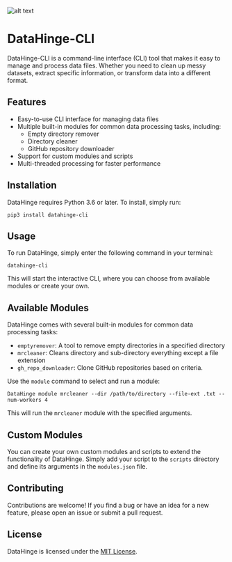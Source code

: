  ![alt text](https://cdn.statically.io/gh/Sudo-Ivan/MyWebsite-Assets/main/images/logo/datahinge.png)

# DataHinge-CLI

DataHinge-CLI is a command-line interface (CLI) tool that makes it easy to manage and process data files. Whether you need to clean up messy datasets, extract specific information, or transform data into a different format.

## Features

-   Easy-to-use CLI interface for managing data files
-   Multiple built-in modules for common data processing tasks, including:
    -   Empty directory remover
    -   Directory cleaner
    -   GitHub repository downloader
-   Support for custom modules and scripts
-   Multi-threaded processing for faster performance

## Installation

DataHinge requires Python 3.6 or later. To install, simply run:

`pip3 install datahinge-cli`

## Usage

To run DataHinge, simply enter the following command in your terminal:

`datahinge-cli`

This will start the interactive CLI, where you can choose from available modules or create your own.

## Available Modules

DataHinge comes with several built-in modules for common data processing tasks:

-   `emptyremover`: A tool to remove empty directories in a specified directory
-   `mrcleaner`: Cleans directory and sub-directory everything except a file extension
-   `gh_repo_downloader`: Clone GitHub repositories based on criteria.

Use the `module` command to select and run a module:


`DataHinge module mrcleaner --dir /path/to/directory --file-ext .txt --num-workers 4`

This will run the `mrcleaner` module with the specified arguments.

## Custom Modules

You can create your own custom modules and scripts to extend the functionality of DataHinge. Simply add your script to the `scripts` directory and define its arguments in the `modules.json` file.

## Contributing

Contributions are welcome! If you find a bug or have an idea for a new feature, please open an issue or submit a pull request.

## License

DataHinge is licensed under the [MIT License](https://chat.openai.com/chat/LICENSE).
